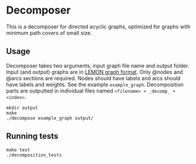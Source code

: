 # Decomposer

This is a decomposer for directed acyclic graphs, optimized for graphs with minimum path covers of small size.

## Usage

Decomposer takes two arguments, input graph file name and output folder. Input (and output) graphs are in [LEMON graph format](http://lemon.cs.elte.hu/pub/tutorial/a00018.html). Only @nodes and @arcs sections are required. Nodes should have labels and arcs should have labels and weights. See the example `example_graph`. Decomposition parts are outputted in individual files named `<filename> + _decomp_ + <index>`.

```
mkdir output
make
./decompose example_graph output/
```

## Running tests

```
make test
./decomposition_tests
```